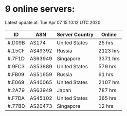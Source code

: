 # 9 online servers:

Latest update at: Tue Apr 07 15:10:12 UTC 2020

| ID | ASN | Server Country | Online |
| -- | --- | -------------- | ------ |
| #.D09B | AS174 | United States | 25 hrs |
| #.15CF | AS49392 | Russia | 2123 hrs |
| #.7F1D | AS63949 | Singapore | 3371 hrs |
| #.9FC3 | AS53889 | United States | 579 hrs |
| #.FB09 | AS51659 | Russia | 61 hrs |
| #.E069 | AS40065 | United States | 2107 hrs |
| #.2A79 | AS63949 | Japan | 787 hrs |
| #.F7DA | AS45102 | United States | 365 hrs |
| #.77BD | AS20473 | Singapore | 12 hrs |

